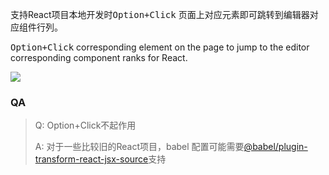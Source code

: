 
支持React项目本地开发时<kbd>Option+Click</kbd> 页面上对应元素即可跳转到编辑器对应组件行列。

<kbd>Option+Click</kbd> corresponding element on the page to jump to the editor corresponding component ranks for React.

![](/assets/tutorial.gif)


### QA
>Q: Option+Click不起作用
>
>A: 对于一些比较旧的React项目，babel 配置可能需要[@babel/plugin-transform-react-jsx-source](https://babeljs.io/docs/en/babel-plugin-transform-react-jsx-source)支持